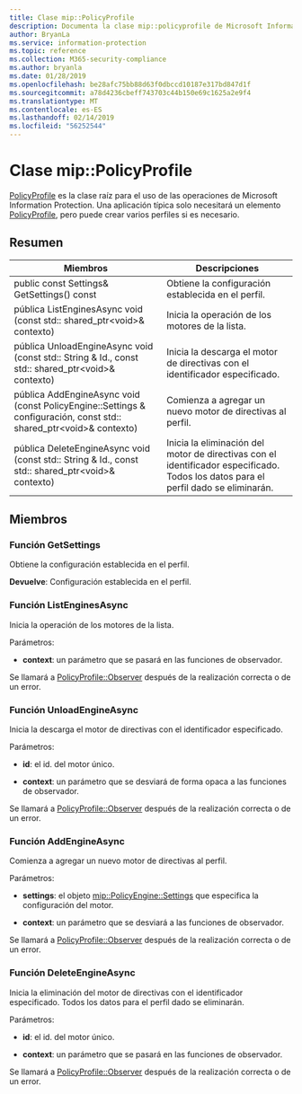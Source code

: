 ```yaml
---
title: Clase mip::PolicyProfile
description: Documenta la clase mip::policyprofile de Microsoft Information Protection (MIP) SDK.
author: BryanLa
ms.service: information-protection
ms.topic: reference
ms.collection: M365-security-compliance
ms.author: bryanla
ms.date: 01/28/2019
ms.openlocfilehash: be28afc75bb88d63f0dbccd10187e317bd847d1f
ms.sourcegitcommit: a78d4236cbeff743703c44b150e69c1625a2e9f4
ms.translationtype: MT
ms.contentlocale: es-ES
ms.lasthandoff: 02/14/2019
ms.locfileid: "56252544"
---
```

# <a name="class-mippolicyprofile"></a>Clase mip::PolicyProfile 
[PolicyProfile](class_mip_policyprofile.md) es la clase raíz para el uso de las operaciones de Microsoft Information Protection. Una aplicación típica solo necesitará un elemento [PolicyProfile](class_mip_policyprofile.md), pero puede crear varios perfiles si es necesario.
  
## <a name="summary"></a>Resumen
 Miembros                        | Descripciones                                
--------------------------------|---------------------------------------------
public const Settings& GetSettings() const  |  Obtiene la configuración establecida en el perfil.
pública ListEnginesAsync void (const std:: shared_ptr\<void\>& contexto)  |  Inicia la operación de los motores de la lista.
pública UnloadEngineAsync void (const std:: String & Id., const std:: shared_ptr\<void\>& contexto)  |  Inicia la descarga el motor de directivas con el identificador especificado.
pública AddEngineAsync void (const PolicyEngine::Settings & configuración, const std:: shared_ptr\<void\>& contexto)  |  Comienza a agregar un nuevo motor de directivas al perfil.
pública DeleteEngineAsync void (const std:: String & Id., const std:: shared_ptr\<void\>& contexto)  |  Inicia la eliminación del motor de directivas con el identificador especificado. Todos los datos para el perfil dado se eliminarán.
  
## <a name="members"></a>Miembros
  
### <a name="getsettings-function"></a>Función GetSettings
Obtiene la configuración establecida en el perfil.

  
**Devuelve**: Configuración establecida en el perfil.
  
### <a name="listenginesasync-function"></a>Función ListEnginesAsync
Inicia la operación de los motores de la lista.

Parámetros:  
* **context**: un parámetro que se pasará en las funciones de observador. 


Se llamará a [PolicyProfile::Observer](class_mip_policyprofile_observer.md) después de la realización correcta o de un error.
  
### <a name="unloadengineasync-function"></a>Función UnloadEngineAsync
Inicia la descarga el motor de directivas con el identificador especificado.

Parámetros:  
* **id**: el id. del motor único. 


* **context**: un parámetro que se desviará de forma opaca a las funciones de observador. 


Se llamará a [PolicyProfile::Observer](class_mip_policyprofile_observer.md) después de la realización correcta o de un error.
  
### <a name="addengineasync-function"></a>Función AddEngineAsync
Comienza a agregar un nuevo motor de directivas al perfil.

Parámetros:  
* **settings**: el objeto [mip::PolicyEngine::Settings](class_mip_policyengine_settings.md) que especifica la configuración del motor. 


* **context**: un parámetro que se desviará a las funciones de observador. 


Se llamará a [PolicyProfile::Observer](class_mip_policyprofile_observer.md) después de la realización correcta o de un error.
  
### <a name="deleteengineasync-function"></a>Función DeleteEngineAsync
Inicia la eliminación del motor de directivas con el identificador especificado. Todos los datos para el perfil dado se eliminarán.

Parámetros:  
* **id**: el id. del motor único. 


* **context**: un parámetro que se pasará en las funciones de observador. 


Se llamará a [PolicyProfile::Observer](class_mip_policyprofile_observer.md) después de la realización correcta o de un error.
